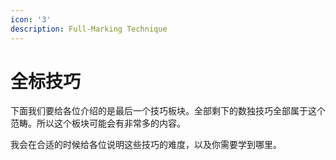 ```yaml
---
icon: '3'
description: Full-Marking Technique
---
```


# 全标技巧

下面我们要给各位介绍的是最后一个技巧板块。全部剩下的数独技巧全部属于这个范畴。所以这个板块可能会有非常多的内容。

我会在合适的时候给各位说明这些技巧的难度，以及你需要学到哪里。
